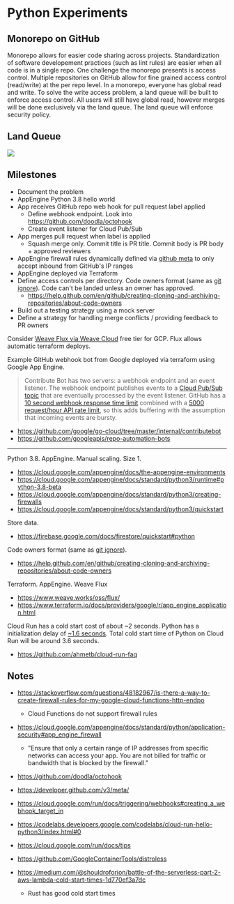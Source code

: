 # Python Experiments

## Monorepo on GitHub

Monorepo allows for easier code sharing across projects. Standardization of software developement practices (such as lint rules) are easier when all code is in a single repo. One challenge the monorepo presents is access control. Multiple repositories on GitHub allow for fine grained access control (read/write) at the per repo level. In a monorepo, everyone has global read and write. To solve the write access problem, a land queue will be built to enforce access control. All users will still have global read, however merges will be done exclusively via the land queue. The land queue will enforce security policy.

## Land Queue

![](http://www.plantuml.com/plantuml/proxy?cache=no&fmt=svg&src=https://raw.githubusercontent.com/bootstraponline/python/master/overview_0.puml)

## Milestones

- Document the problem
- AppEngine Python 3.8 hello world
- App receives GitHub repo web hook for pull request label applied
  - Define webhook endpoint. Look into https://github.com/doodla/octohook
  - Create event listener for Cloud Pub/Sub
- App merges pull request when label is applied
  - Squash merge only. Commit title is PR title. Commit body is PR body + approved reviewers
- AppEngine firewall rules dynamically defined via [github meta](https://developer.github.com/v3/meta/) to only accept inbound from GitHub's IP ranges
- AppEngine deployed via Terraform
- Define access controls per directory. Code owners format (same as [git ignore](https://git-scm.com/docs/gitignore#_pattern_format)). Code can't be landed unless an owner has approved.
  - https://help.github.com/en/github/creating-cloning-and-archiving-repositories/about-code-owners
- Build out a testing strategy using a mock server
- Define a strategy for handling merge conflicts / providing feedback to PR owners

Consider [Weave Flux via Weave Cloud](https://www.weave.works/faq/weave-cloud-faq/#faq-4) free tier for GCP. Flux allows automatic terraform deploys.

Example GitHub webhook bot from Google deployed via terraform using Google App Engine. 

>Contribute Bot has two servers: a webhook endpoint and an event listener. The
webhook endpoint publishes events to a [Cloud Pub/Sub topic][pubsub] that are eventually
processed by the event listener. GitHub has a
[10 second webhook response time limit][github-async] combined with a
[5000 request/hour API rate limit][github-ratelimit], so this adds buffering
with the assumption that incoming events are bursty.

[github-async]: https://developer.github.com/v3/guides/best-practices-for-integrators/#favor-asynchronous-work-over-synchronous
[github-ratelimit]: https://developer.github.com/v3/#rate-limiting
[pubsub]: https://cloud.google.com/pubsub

- https://github.com/google/go-cloud/tree/master/internal/contributebot
- https://github.com/googleapis/repo-automation-bots

---

Python 3.8. AppEngine. Manual scaling. Size 1.

- https://cloud.google.com/appengine/docs/the-appengine-environments
- https://cloud.google.com/appengine/docs/standard/python3/runtime#python-3.8-beta
- https://cloud.google.com/appengine/docs/standard/python3/creating-firewalls
- https://cloud.google.com/appengine/docs/standard/python3/quickstart

Store data.
- https://firebase.google.com/docs/firestore/quickstart#python

Code owners format (same as [git ignore](https://git-scm.com/docs/gitignore#_pattern_format)).
- https://help.github.com/en/github/creating-cloning-and-archiving-repositories/about-code-owners

Terraform. AppEngine. Weave Flux
- https://www.weave.works/oss/flux/
- https://www.terraform.io/docs/providers/google/r/app_engine_application.html

Cloud Run has a cold start cost of about ~2 seconds. Python has a initialization delay of [~1.6 seconds](https://medium.com/@shouldroforion/battle-of-the-serverless-part-2-aws-lambda-cold-start-times-1d770ef3a7dc). Total cold start time of Python on Cloud Run will be around 3.6 seconds.
- https://github.com/ahmetb/cloud-run-faq

## Notes

- https://stackoverflow.com/questions/48182967/is-there-a-way-to-create-firewall-rules-for-my-google-cloud-functions-http-endpo
  - Cloud Functions do not support firewall rules

- https://cloud.google.com/appengine/docs/standard/python/application-security#app_engine_firewall
  - "Ensure that only a certain range of IP addresses from specific networks can access your app. You are not billed for traffic or bandwidth that is blocked by the firewall."

- https://github.com/doodla/octohook
- https://developer.github.com/v3/meta/

- https://cloud.google.com/run/docs/triggering/webhooks#creating_a_webhook_target_in 
- https://codelabs.developers.google.com/codelabs/cloud-run-hello-python3/index.html#0
- https://cloud.google.com/run/docs/tips
- https://github.com/GoogleContainerTools/distroless
- https://medium.com/@shouldroforion/battle-of-the-serverless-part-2-aws-lambda-cold-start-times-1d770ef3a7dc
  - Rust has good cold start times
